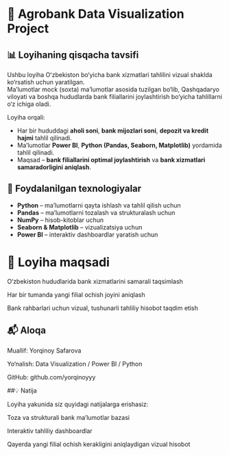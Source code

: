 # 🌾 Agrobank Data Visualization Project

## 📊 Loyihaning qisqacha tavsifi
Ushbu loyiha Oʻzbekiston bo‘yicha bank xizmatlari tahlilini vizual shaklda ko‘rsatish uchun yaratilgan.  
Ma’lumotlar mock (soxta) ma’lumotlar asosida tuzilgan bo‘lib, Qashqadaryo viloyati va boshqa hududlarda bank filiallarini joylashtirish bo‘yicha tahlillarni o‘z ichiga oladi.  

Loyiha orqali:
- Har bir hududdagi **aholi soni**, **bank mijozlari soni**, **depozit va kredit hajmi** tahlil qilinadi.  
- Ma’lumotlar **Power BI**, **Python (Pandas, Seaborn, Matplotlib)** yordamida tahlil qilinadi.  
- Maqsad – **bank filiallarini optimal joylashtirish** va **bank xizmatlari samaradorligini aniqlash**.


## 🧠 Foydalanilgan texnologiyalar
- **Python** – ma’lumotlarni qayta ishlash va tahlil qilish uchun  
- **Pandas** – ma’lumotlarni tozalash va strukturalash uchun  
- **NumPy** – hisob-kitoblar uchun  
- **Seaborn & Matplotlib** – vizualizatsiya uchun  
- **Power BI** – interaktiv dashboardlar yaratish uchun

  
# 🏦 Loyiha maqsadi

O‘zbekiston hududlarida bank xizmatlarini samarali taqsimlash

Har bir tumanda yangi filial ochish joyini aniqlash

Bank rahbarlari uchun vizual, tushunarli tahliliy hisobot taqdim etish

## 📬 Aloqa

Muallif: Yorqinoy Safarova

Yo‘nalish: Data Visualization / Power BI / Python

GitHub: github.com/yorqinoyyy

##💡 Natija

Loyiha yakunida siz quyidagi natijalarga erishasiz:

Toza va strukturali bank ma’lumotlar bazasi

Interaktiv tahliliy dashboardlar

Qayerda yangi filial ochish kerakligini aniqlaydigan vizual hisobot
